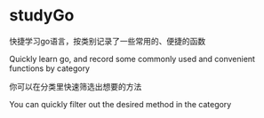 # studyGo
快捷学习go语言，按类别记录了一些常用的、便捷的函数

Quickly learn go, and record some commonly used and convenient functions by category

你可以在分类里快速筛选出想要的方法

You can quickly filter out the desired method in the category
